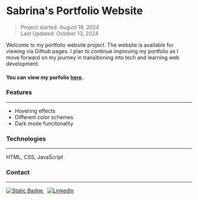 # Sabrina's Portfolio Website

> Project started: August 19, 2024<br>
> Last Updated: October 13, 2024

Welcome to my portfolio website project. The website is available for viewing via Github pages. I plan to continue improving my portfolio as I move forward on my journey in transitioning into tech and learning web development.

#### You can view my porfolio <a href="https://sabrinaira.github.io/portfolio/">here</a>.

### Features

---

- Hovering effects
- Different color schemes
- Dark mode funcitonality

### Technologies

---

HTML, CSS, JavaScript

### Contact

---
<div>
<a href="mailto:tech_sabby-online@yahoo.com" target="_blank"><img alt="Static Badge" src="https://img.shields.io/badge/email-logo?style=for-the-badge&color=purple">
</a> &nbsp;
<a href="https://www.linkedin.com/in/sabrinapira/" target="_blank">
  <img src="https://img.shields.io/badge/LinkedIn-0077B5?style=for-the-badge&logo=linkedin&logoColor=white" alt="LinkedIn"/>
</a>
</div>